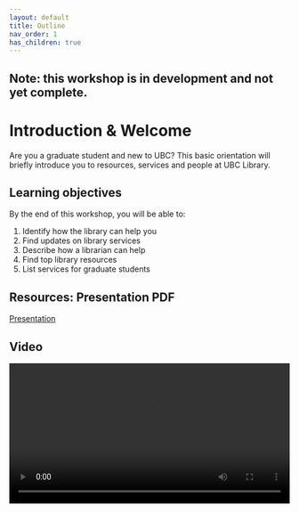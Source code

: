 ```yaml
---
layout: default
title: Outline
nav_order: 1
has_children: true
---
```


## Note: this workshop is in development and not yet complete.

# Introduction & Welcome

Are you a graduate student and new to UBC? This basic orientation will briefly introduce you to resources, services and people at UBC Library.

## Learning objectives

By the end of this workshop, you will be able to:
1. Identify how the library can help you
2. Find updates on library services
3. Describe how a librarian can help
4. Find top library resources
5. List services for graduate students

## Resources: Presentation PDF
[Presentation](RHSC_GradStudOrientation_2021.pdf)

## Video

<video controls="controls" name="GRAD student Orientation to the Library - part 1 - closed captions" width="100%" src="/content/GRAD_student_orientation_to_the_library_part_1_ burned_in_captions.mp4"></video>
